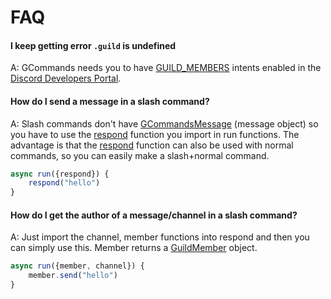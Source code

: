 # FAQ

#### I keep getting error `.guild` is undefined
A: GCommands needs you to have [GUILD_MEMBERS](https://discord.com/developers/docs/topics/gateway#gateway-intents) intents enabled in the [Discord Developers Portal](https://discord.com/developers).

#### How do I send a message in a slash command?
A: Slash commands don't have [GCommandsMessage](https://gcommands.js.org/docs/#GCommandsMessage) (message object) so you have to use the [respond](https://gcommands.js.org/guide/beginner/additionalfeatures.html#slash-respond-edit) function you import in run functions. The advantage is that the  [respond](https://gcommands.js.org/guide/beginner/additionalfeatures.html#slash-respond-edit) function can also be used with normal commands, so you can easily make a slash+normal command. 

```js
async run({respond}) {
    respond("hello")
}
```

#### How do I get the author of a message/channel in a slash command?
A: Just import the channel, member functions into respond and then you can simply use this. Member returns a [GuildMember](https://discord.js.org/#/docs/main/stable/class/GuildMember) object.

```js
async run({member, channel}) {
    member.send("hello")
}
```